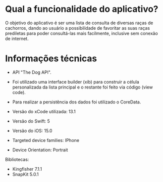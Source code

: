 # Qual a funcionalidade do aplicativo?

O objetivo do aplicativo é ser uma lista de consulta de diversas raças de cachorros, dando ao usuário a possibilidade de favoritar as suas raças prediletas para poder consultá-las mais facilmente, inclusive sem conexão de internet.



# Informações técnicas


- API "The Dog API". 
- Foi utilizado uma interface builder (xib) para construir a célula personalizada da lista principal e o restante foi feito via código (view code).
- Para realizar a persistência dos dados foi utilizado o CoreData.


- Versão do xCode utilizada: 13.1
- Versão do Swift: 5
- Versão do iOS: 15.0
- Targeted device families: IPhone
- Device Orientation: Portrait


Bibliotecas:
- Kingfisher 7.1.1
- SnapKit 5.0.1
